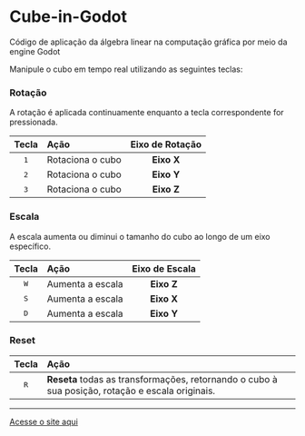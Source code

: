 # Cube-in-Godot
Código de aplicação da álgebra linear na computação gráfica por meio da engine Godot

Manipule o cubo em tempo real utilizando as seguintes teclas:

### Rotação
A rotação é aplicada continuamente enquanto a tecla correspondente for pressionada.

| Tecla | Ação | Eixo de Rotação |
| :---: | :--- | :---: |
| <kbd>1</kbd> | Rotaciona o cubo | **Eixo X** |
| <kbd>2</kbd> | Rotaciona o cubo | **Eixo Y** |
| <kbd>3</kbd> | Rotaciona o cubo | **Eixo Z** |

### Escala
A escala aumenta ou diminui o tamanho do cubo ao longo de um eixo específico.

| Tecla | Ação | Eixo de Escala |
| :---: | :--- | :---: |
| <kbd>W</kbd> | Aumenta a escala | **Eixo Z** |
| <kbd>S</kbd> | Aumenta a escala | **Eixo X** |
| <kbd>D</kbd> | Aumenta a escala | **Eixo Y** |

### Reset
| Tecla | Ação |
| :---: | :--- |
| <kbd>R</kbd> | **Reseta** todas as transformações, retornando o cubo à sua posição, rotação e escala originais. |

---

[Acesse o site aqui](https://muriloxox.github.io/Cube-in-Godot/)
